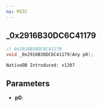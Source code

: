 ```yaml
---
ns: MISC
---
```

## _0x2916B30DC6C41179

```c
// 0x2916B30DC6C41179
void _0x2916B30DC6C41179(Any p0);
```

```
NativeDB Introduced: v1207
```

## Parameters
* **p0**:
